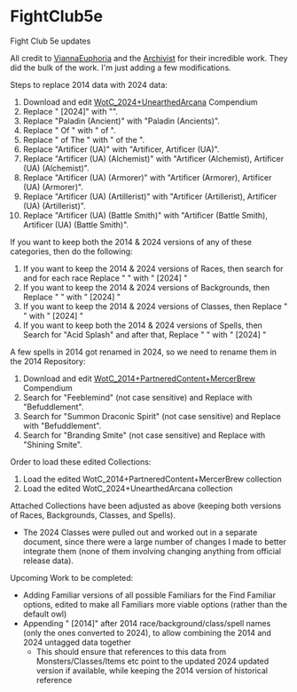 # FightClub5e
Fight Club 5e updates

All credit to [ViannaEuphoria](https://www.reddit.com/user/ViannaEuphoria/) and the [Archivist](https://www.reddit.com/user/FightClub_Archivist/) for their incredible work. They did the bulk of the work. I'm just adding a few modifications.

Steps to replace 2014 data with 2024 data:
1. Download and edit [WotC_2024+UnearthedArcana](https://github.com/vidalvanbergen/FightClub5eXML/releases/download/2024.12.31/WotC_2024+UnearthedArcana.xml) Compendium
2. Replace " [2024]" with "".
3. Replace "Paladin (Ancient)" with "Paladin (Ancients)".
4. Replace " Of " with " of ".
5. Replace " of The " with " of the ".
6. Replace "Artificer (UA)</classes>" with "Artificer, Artificer (UA)</classes>".
7. Replace "Artificer (UA) (Alchemist)</classes>" with "Artificer (Alchemist), Artificer (UA) (Alchemist)</classes>".
8. Replace "Artificer (UA) (Armorer)</classes>" with "Artificer (Armorer), Artificer (UA) (Armorer)</classes>".
9. Replace "Artificer (UA) (Artillerist)</classes>" with "Artificer (Artillerist), Artificer (UA) (Artillerist)</classes>".
10. Replace "Artificer (UA) (Battle Smith)</classes>" with "Artificer (Battle Smith), Artificer (UA) (Battle Smith)</classes>".

If you want to keep both the 2014 & 2024 versions of any of these categories, then do the following:
1. If you want to keep the 2014 & 2024 versions of Races, then search for <race> and for each race
   Replace "</name>
    <size>" with " [2024]</name>
    <size>"
2. If you want to keep the 2014 & 2024 versions of Backgrounds, then
   Replace "</name>
    <proficiency>" with " [2024]</name>
    <proficiency>"
3. If you want to keep the 2014 & 2024 versions of Classes, then
   Replace "</name>
    <hd>" with " [2024]</name>
    <hd>"
4. If you want to keep both the 2014 & 2024 versions of Spells, then
   Search for "<name>Acid Splash" and after that,
   Replace "</name>
    <level>" with " [2024]</name>
    <level>"

A few spells in 2014 got renamed in 2024, so we need to rename them in the 2014 Repository:
1. Download and edit [WotC_2014+PartneredContent+MercerBrew](https://github.com/vidalvanbergen/FightClub5eXML/releases/download/2024.12.31/WotC_2014+PartneredContent+MercerBrew.xml) Compendium
2. Search for "Feeblemind" (not case sensitive) and Replace with "Befuddlement".
3. Search for "Summon Draconic Spirit" (not case sensitive) and Replace with "Befuddlement".
4. Search for "Branding Smite" (not case sensitive) and Replace with "Shining Smite".

Order to load these edited Collections:
1. Load the edited WotC_2014+PartneredContent+MercerBrew collection
2. Load the edited WotC_2024+UnearthedArcana collection

Attached Collections have been adjusted as above (keeping both versions of Races, Backgrounds, Classes, and Spells).
* The 2024 Classes were pulled out and worked out in a separate document, since there were a large number of changes I made to better integrate them (none of them involving changing anything from official release data).

Upcoming Work to be completed:
* Adding Familiar versions of all possible Familiars for the Find Familiar options, edited to make all Familiars more viable options (rather than the default owl)
* Appending " [2014]" after 2014 race/background/class/spell names (only the ones converted to 2024), to allow combining the 2014 and 2024 untagged data together
  * This should ensure that references to this data from Monsters/Classes/Items etc point to the updated 2024 updated version if available, while keeping the 2014 version of historical reference
